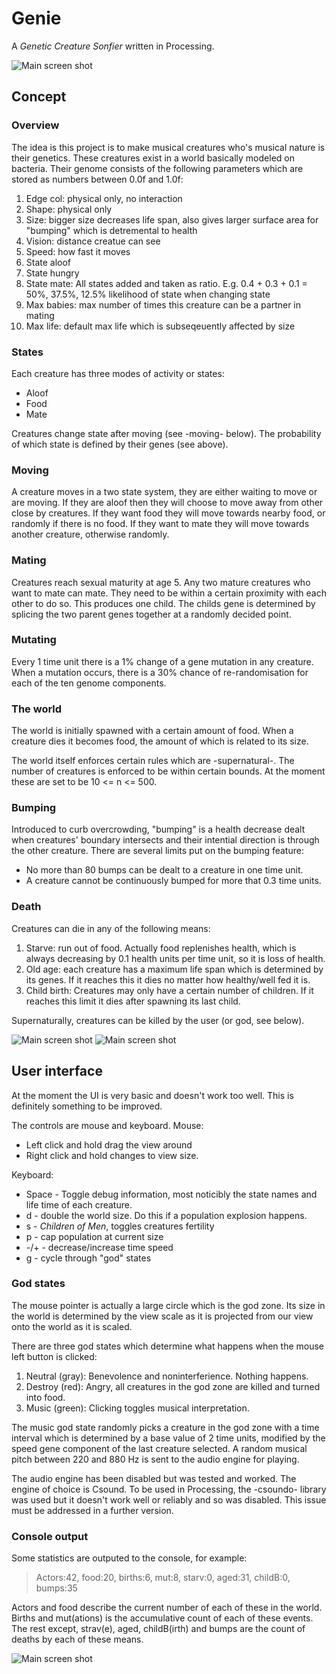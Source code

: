 Genie
=====
A _Genetic Creature Sonfier_ written in Processing.

![Main screen shot](/screenshots/genie-scrshot-1.png)

Concept
-------

### Overview
The idea is this project is to make musical creatures who's musical nature is their genetics. These creatures exist in a world basically modeled on bacteria. Their genome consists of the following parameters which are stored as numbers between 0.0f and 1.0f:  

1. Edge col: physical only, no interaction
2. Shape: physical only
3. Size: bigger size decreases life span, also gives larger surface area for "bumping" which is detremental to health
4. Vision: distance creatue can see
5. Speed: how fast it moves
6. State aloof
7. State hungry
8. State mate: All states added and taken as ratio. E.g. 0.4 + 0.3 + 0.1 = 50%, 37.5%, 12.5% likelihood of state when changing state
9. Max babies: max number of times this creature can be a partner in mating
10. Max life: default max life which is subseqeuently affected by size

### States
Each creature has three modes of activity or states:  

* Aloof
* Food
* Mate

Creatures change state after moving (see -moving- below). The probability of which state is defined by their genes (see above).

### Moving
A creature moves in a two state system, they are either waiting to move or are moving. If they are aloof then they will choose to move away from other close by creatures. If they want food they will move towards nearby food, or randomly if there is no food. If they want to mate they will move towards another creature, otherwise randomly.

### Mating
Creatures reach sexual maturity at age 5. Any two mature creatures who want to mate can mate. They need to be within a certain proximity with each other to do so. This produces one child. The childs gene is determined by splicing the two parent genes together at a randomly decided point.

### Mutating
Every 1 time unit there is a 1% change of a gene mutation in any creature. When a mutation occurs, there is a 30% chance of re-randomisation for each of the ten genome components.

### The world
The world is initially spawned with a certain amount of food. When a creature dies it becomes food, the amount of which is related to its size. 

The world itself enforces certain rules which are -supernatural-. The number of creatures is enforced to be within certain bounds. At the moment these are set to be 10 <= n <= 500.

### Bumping
Introduced to curb overcrowding, "bumping" is a health decrease dealt when creatures' boundary intersects and their intential direction is through the other creature. There are several limits put on the bumping feature:  

* No more than 80 bumps can be dealt to a creature in one time unit.
* A creature cannot be continuously bumped for more that 0.3 time units.  

### Death
Creatures can die in any of the following means:  

1. Starve: run out of food. Actually food replenishes health, which is always decreasing by 0.1 health units per time unit, so it is loss of health.
2. Old age: each creature has a maximum life span which is determined by its genes. If it reaches this it dies no matter how healthy/well fed it is.
3. Child birth: Creatures may only have a certain number of children. If it reaches this limit it dies after spawning its last child.  

Supernaturally, creatures can be killed by the user (or god, see below).

![Main screen shot](/screenshots/genie-scrshot-2.png)
![Main screen shot](/screenshots/genie-scrshot-3.png)

User interface
-----------------
At the moment the UI is very basic and doesn't work too well. This is definitely something to be improved.

The controls are mouse and keyboard.
Mouse:  

* Left click and hold drag the view around
* Right click and hold changes to view size.  

Keyboard:  

* Space - Toggle debug information, most noticibly the state names and life time of each creature.
* d - double the world size. Do this if a population explosion happens.
* s - _Children of Men_, toggles creatures fertility
* p - cap population at current size
* -/+ - decrease/increase time speed
* g - cycle through "god" states  

### God states
The mouse pointer is actually a large circle which is the god zone. Its size in the world is determined by the view scale as it is projected from our view onto the world as it is scaled.

There are three god states which determine what happens when the mouse left button is clicked:  

1. Neutral (gray): Benevolence and noninterferience. Nothing happens.
2. Destroy (red): Angry, all creatures in the god zone are killed and turned into food.
3. Music (green): Clicking toggles musical interpretation.  

The music god state randomly picks a creature in the god zone with a time interval which is determined by a base value of 2 time units, modified by the speed gene component of the last creature selected. A random musical pitch between 220 and 880 Hz is sent to the audio engine for playing.

The audio engine has been disabled but was tested and worked. The engine of choice is Csound. To be used in Processing, the -csoundo- library was used but it doesn't work well or reliably and so was disabled. This issue must be addressed in a further version.

### Console output
Some statistics are outputed to the console, for example:
> Actors:42, food:20, births:6, mut:8, starv:0, aged:31, childB:0, bumps:35

Actors and food describe the current number of each of these in the world. Births and mut(ations) is the accumulative count of each of these events. The rest except, strav(e), aged, childB(irth) and bumps are the count of deaths by each of these means.

![Main screen shot](/screenshots/genie-scrshot-4.png)